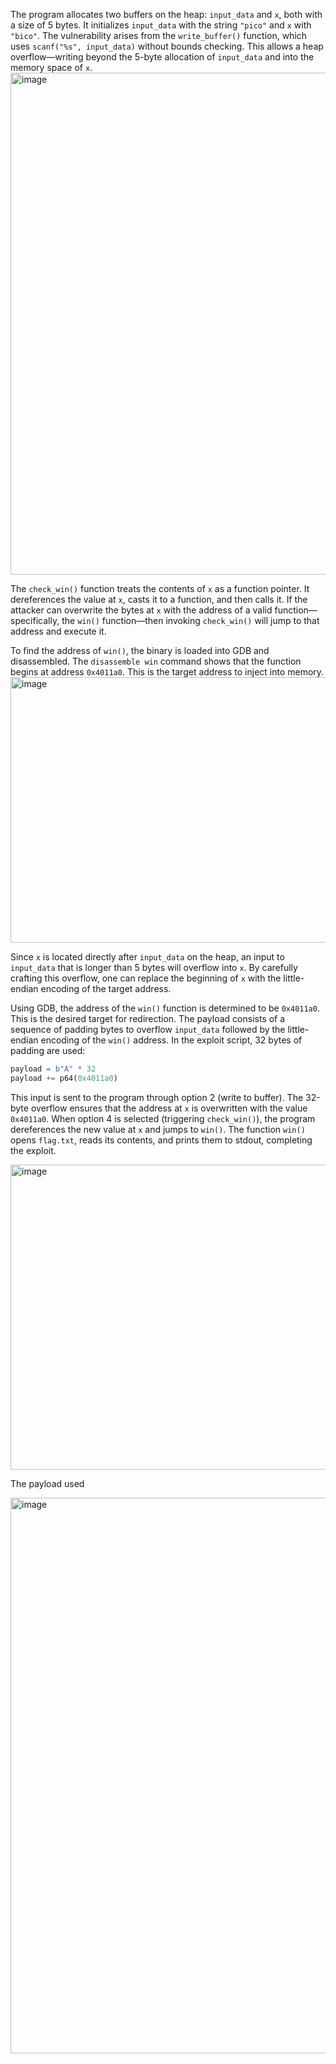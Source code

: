 

The program allocates two buffers on the heap: `input_data` and `x`, both with a size of 5 bytes. It initializes `input_data` with the string `"pico"` and `x` with `"bico"`. The vulnerability arises from the `write_buffer()` function, which uses `scanf("%s", input_data)` without bounds checking. This allows a heap overflow—writing beyond the 5-byte allocation of `input_data` and into the memory space of `x`.
<img width="1919" height="803" alt="image" src="https://github.com/user-attachments/assets/ef9d5bce-8b74-42e8-aa43-442af25305d3" />

The `check_win()` function treats the contents of `x` as a function pointer. It dereferences the value at `x`, casts it to a function, and then calls it. If the attacker can overwrite the bytes at `x` with the address of a valid function—specifically, the `win()` function—then invoking `check_win()` will jump to that address and execute it.

To find the address of `win()`, the binary is loaded into GDB and disassembled. The `disassemble win` command shows that the function begins at address `0x4011a0`. This is the target address to inject into memory.
<img width="1149" height="425" alt="image" src="https://github.com/user-attachments/assets/f31695d2-ce47-430d-84b3-5458da73aa3c" />

Since `x` is located directly after `input_data` on the heap, an input to `input_data` that is longer than 5 bytes will overflow into `x`. By carefully crafting this overflow, one can replace the beginning of `x` with the little-endian encoding of the target address.

Using GDB, the address of the `win()` function is determined to be `0x4011a0`. This is the desired target for redirection. The payload consists of a sequence of padding bytes to overflow `input_data` followed by the little-endian encoding of the `win()` address. In the exploit script, 32 bytes of padding are used:

```python
payload = b"A" * 32
payload += p64(0x4011a0)
```

This input is sent to the program through option 2 (write to buffer). The 32-byte overflow ensures that the address at `x` is overwritten with the value `0x4011a0`. When option 4 is selected (triggering `check_win()`), the program dereferences the new value at `x` and jumps to `win()`. The function `win()` opens `flag.txt`, reads its contents, and prints them to stdout, completing the exploit.

<img width="1891" height="488" alt="image" src="https://github.com/user-attachments/assets/5768f2f4-92ce-49d8-862b-ca0c78a627ed" />

The payload used 

<img width="1908" height="889" alt="image" src="https://github.com/user-attachments/assets/41b3ab03-27a3-433d-ab67-eaa82a1a5e16" />
